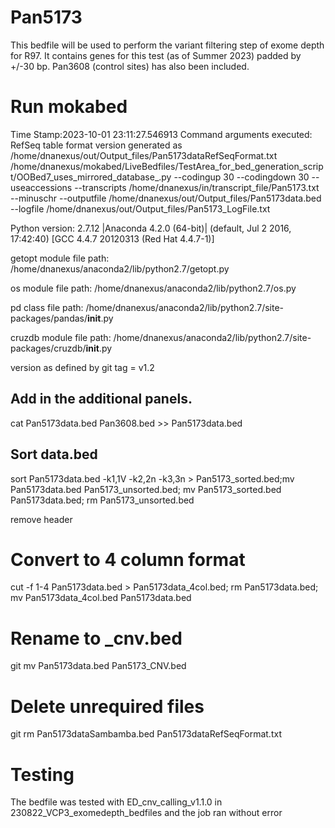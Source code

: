 # Pan5173
This bedfile will be used to perform the variant filtering step of exome depth for R97. It contains genes for this test (as of Summer 2023) padded by +/-30 bp. Pan3608 (control sites) has also been included.

# Run mokabed
Time Stamp:2023-10-01 23:11:27.546913
Command arguments executed:
RefSeq table format version generated as /home/dnanexus/out/Output_files/Pan5173dataRefSeqFormat.txt
/home/dnanexus/mokabed/LiveBedfiles/TestArea_for_bed_generation_script/OOBed7_uses_mirrored_database_.py --codingup 30 --codingdown 30 --useaccessions --transcripts /home/dnanexus/in/transcript_file/Pan5173.txt --minuschr --outputfile /home/dnanexus/out/Output_files/Pan5173data.bed --logfile /home/dnanexus/out/Output_files/Pan5173_LogFile.txt 

 Python version: 2.7.12 |Anaconda 4.2.0 (64-bit)| (default, Jul  2 2016, 17:42:40) 
[GCC 4.4.7 20120313 (Red Hat 4.4.7-1)]

 getopt module file path: /home/dnanexus/anaconda2/lib/python2.7/getopt.py

 os module file path: /home/dnanexus/anaconda2/lib/python2.7/os.py

 pd class file path: /home/dnanexus/anaconda2/lib/python2.7/site-packages/pandas/__init__.py

 cruzdb module file path: /home/dnanexus/anaconda2/lib/python2.7/site-packages/cruzdb/__init__.py

version as defined by git tag = v1.2

## Add in the additional panels.
cat Pan5173data.bed Pan3608.bed  >> Pan5173data.bed

## Sort data.bed
sort Pan5173data.bed -k1,1V -k2,2n -k3,3n > Pan5173_sorted.bed;mv Pan5173data.bed Pan5173_unsorted.bed; mv Pan5173_sorted.bed Pan5173data.bed; rm Pan5173_unsorted.bed

remove header

# Convert to 4 column format
cut -f 1-4 Pan5173data.bed > Pan5173data_4col.bed; rm Pan5173data.bed; mv Pan5173data_4col.bed Pan5173data.bed

# Rename to _cnv.bed
git mv Pan5173data.bed Pan5173_CNV.bed

# Delete unrequired files
git rm Pan5173dataSambamba.bed Pan5173dataRefSeqFormat.txt

# Testing
The bedfile was tested with ED_cnv_calling_v1.1.0 in 230822_VCP3_exomedepth_bedfiles and the job ran without error